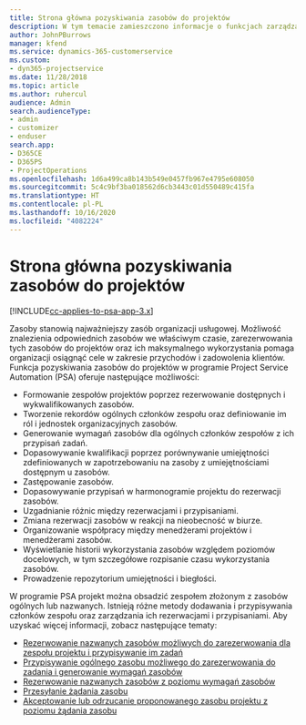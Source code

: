 ```yaml
---
title: Strona główna pozyskiwania zasobów do projektów
description: W tym temacie zamieszczono informacje o funkcjach zarządzania zasobami w programie Project Service Automation (PSA) dostępnym w ramach rozwiązania Dynamics 365.
author: JohnPBurrows
manager: kfend
ms.service: dynamics-365-customerservice
ms.custom:
- dyn365-projectservice
ms.date: 11/28/2018
ms.topic: article
ms.author: ruhercul
audience: Admin
search.audienceType:
- admin
- customizer
- enduser
search.app:
- D365CE
- D365PS
- ProjectOperations
ms.openlocfilehash: 1d6a499ca8b143b549e0457fb967e4795e608050
ms.sourcegitcommit: 5c4c9bf3ba018562d6cb3443c01d550489c415fa
ms.translationtype: HT
ms.contentlocale: pl-PL
ms.lasthandoff: 10/16/2020
ms.locfileid: "4082224"
---
```

# <a name="resourcing-projects-home-page"></a>Strona główna pozyskiwania zasobów do projektów

[!INCLUDE[cc-applies-to-psa-app-3.x](../includes/cc-applies-to-psa-app-3x.md)]

Zasoby stanowią najważniejszy zasób organizacji usługowej. Możliwość znalezienia odpowiednich zasobów we właściwym czasie, zarezerwowania tych zasobów do projektów oraz ich maksymalnego wykorzystania pomaga organizacji osiągnąć cele w zakresie przychodów i zadowolenia klientów. Funkcja pozyskiwania zasobów do projektów w programie Project Service Automation (PSA) oferuje następujące możliwości:

- Formowanie zespołów projektów poprzez rezerwowanie dostępnych i wykwalifikowanych zasobów.
- Tworzenie rekordów ogólnych członków zespołu oraz definiowanie im ról i jednostek organizacyjnych zasobów.
- Generowanie wymagań zasobów dla ogólnych członków zespołów z ich przypisań zadań.
- Dopasowywanie kwalifikacji poprzez porównywanie umiejętności zdefiniowanych w zapotrzebowaniu na zasoby z umiejętnościami dostępnym u zasobów.
- Zastępowanie zasobów.
- Dopasowywanie przypisań w harmonogramie projektu do rezerwacji zasobów.
- Uzgadnianie różnic między rezerwacjami i przypisaniami.
- Zmiana rezerwacji zasobów w reakcji na nieobecność w biurze.
- Organizowanie współpracy między menedżerami projektów i menedżerami zasobów.
- Wyświetlanie historii wykorzystania zasobów względem poziomów docelowych, w tym szczegółowe rozpisanie czasu wykorzystania zasobów.
- Prowadzenie repozytorium umiejętności i biegłości.


W programie PSA projekt można obsadzić zespołem złożonym z zasobów ogólnych lub nazwanych. Istnieją różne metody dodawania i przypisywania członków zespołu oraz zarządzania ich rezerwacjami i przypisaniami. Aby uzyskać więcej informacji, zobacz następujące tematy:

- [Rezerwowanie nazwanych zasobów możliwych do zarezerwowania dla zespołu projektu i przypisywanie im zadań](assign-named-bookable-resource.md)
- [Przypisywanie ogólnego zasobu możliwego do zarezerwowania do zadania i generowanie wymagań zasobów](assign-generic-bookable-resource.md)
- [Rezerwowanie nazwanych zasobów z poziomu wymagań zasobów](book-named-resource.md)
- [Przesyłanie żądania zasobu](submit-resource-request.md)
- [Akceptowanie lub odrzucanie proponowanego zasobu projektu z poziomu żądania zasobu](accept-reject-proposed-resource.md)
